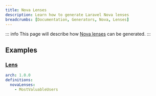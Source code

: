```yaml
---
title: Nova Lenses
description: Learn how to generate Laravel Nova lenses
breadcrumbs: [Documentation, Generators, Nova, Lenses]
---
```


::: info
This page will describe how [Nova lenses](https://nova.laravel.com/docs/4.0/lenses/defining-lenses.html) can be generated.
:::

## Examples

### [Lens](https://nova.laravel.com/docs/4.0/lenses/defining-lenses.html)

```yaml
arch: 1.0.0
definitions:
  novaLenses:
    - MostValuableUsers
```
